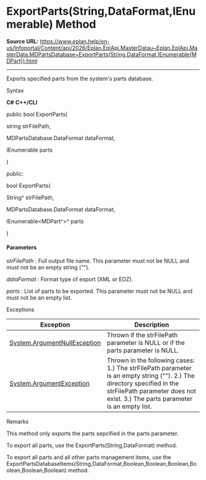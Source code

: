 # ExportParts(String,DataFormat,IEnumerable<MDPart>) Method

**Source URL:** https://www.eplan.help/en-us/Infoportal/Content/api/2026/Eplan.EplApi.MasterDatau~Eplan.EplApi.MasterData.MDPartsDatabase~ExportParts(String,DataFormat,IEnumerable{MDPart}).html

---

Exports specified parts from the system's parts database.

Syntax

**C#**
**C++/CLI**


public bool ExportParts( 

   string strFilePath,

   MDPartsDatabase.DataFormat dataFormat,

   IEnumerable<MDPart> parts

)

public:

bool ExportParts( 

   String^ strFilePath,

   MDPartsDatabase.DataFormat dataFormat,

   IEnumerable<MDPart^>^ parts

)


#### Parameters

*strFilePath*
:   Full output file name. This parameter must not be NULL and must not be an empty string ("").

*dataFormat*
:   Format type of export (XML or EDZ).

*parts*
:   List of parts to be exported. This parameter must not be NULL and must not be an empty list.

Exceptions

| Exception | Description |
| --- | --- |
| [System.ArgumentNullException](#) | Thrown if the strFilePath parameter is NULL or if the parts parameter is NULL. |
| [System.ArgumentException](#) | Thrown in the following cases:  1.) The strFilePath parameter is an empty string ("").  2.) The directory specified in the strFilePath parameter does not exist.  3.) The parts parameter is an empty list. |

Remarks

This method only exports the parts sepcified in the parts parameter.

To export all parts, use the ExportParts(String,DataFormat) method.

To export all parts and all other parts management items, use the ExportPartsDatabaseItems(String,DataFormat,Boolean,Boolean,Boolean,Boolean,Boolean,Boolean) method.
